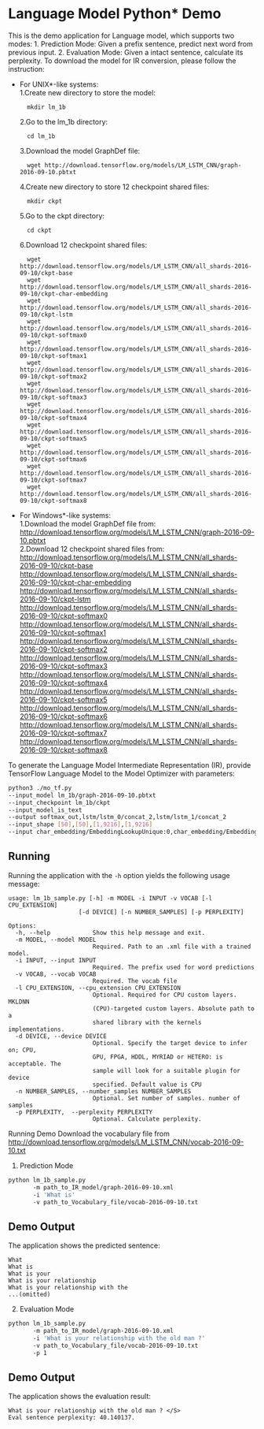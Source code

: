 Language Model Python* Demo
===============================

This is the demo application for Language model, which supports two modes:
    1. Prediction Mode: Given a prefix sentence, predict next word from previous input.
    2. Evaluation Mode: Given a intact sentence, calculate its perplexity.
To download the model for IR conversion, please follow the instruction:
 - For UNIX*-like systems:  
    1.Create new directory to store the model:   
    ```
      mkdir lm_1b
    ```
    2.Go to the lm_1b directory:   
    ```
      cd lm_1b
    ```
    3.Download the model GraphDef file:   
    ```
      wget http://download.tensorflow.org/models/LM_LSTM_CNN/graph-2016-09-10.pbtxt  
    ```  
    4.Create new directory to store 12 checkpoint shared files:   
    ```
      mkdir ckpt
    ```  
    5.Go to the ckpt directory:   
    ```
      cd ckpt
    ```  
    6.Download 12 checkpoint shared files:  
    ```
      wget http://download.tensorflow.org/models/LM_LSTM_CNN/all_shards-2016-09-10/ckpt-base  
      wget http://download.tensorflow.org/models/LM_LSTM_CNN/all_shards-2016-09-10/ckpt-char-embedding  
      wget http://download.tensorflow.org/models/LM_LSTM_CNN/all_shards-2016-09-10/ckpt-lstm  
      wget http://download.tensorflow.org/models/LM_LSTM_CNN/all_shards-2016-09-10/ckpt-softmax0  
      wget http://download.tensorflow.org/models/LM_LSTM_CNN/all_shards-2016-09-10/ckpt-softmax1  
      wget http://download.tensorflow.org/models/LM_LSTM_CNN/all_shards-2016-09-10/ckpt-softmax2  
      wget http://download.tensorflow.org/models/LM_LSTM_CNN/all_shards-2016-09-10/ckpt-softmax3  
      wget http://download.tensorflow.org/models/LM_LSTM_CNN/all_shards-2016-09-10/ckpt-softmax4  
      wget http://download.tensorflow.org/models/LM_LSTM_CNN/all_shards-2016-09-10/ckpt-softmax5  
      wget http://download.tensorflow.org/models/LM_LSTM_CNN/all_shards-2016-09-10/ckpt-softmax6  
      wget http://download.tensorflow.org/models/LM_LSTM_CNN/all_shards-2016-09-10/ckpt-softmax7  
      wget http://download.tensorflow.org/models/LM_LSTM_CNN/all_shards-2016-09-10/ckpt-softmax8  
    ```
 - For Windows*-like systems:  
    1.Download the model GraphDef file from:  
      http://download.tensorflow.org/models/LM_LSTM_CNN/graph-2016-09-10.pbtxt  
    2.Download 12 checkpoint shared files from:  
      http://download.tensorflow.org/models/LM_LSTM_CNN/all_shards-2016-09-10/ckpt-base  
      http://download.tensorflow.org/models/LM_LSTM_CNN/all_shards-2016-09-10/ckpt-char-embedding  
      http://download.tensorflow.org/models/LM_LSTM_CNN/all_shards-2016-09-10/ckpt-lstm  
      http://download.tensorflow.org/models/LM_LSTM_CNN/all_shards-2016-09-10/ckpt-softmax0  
      http://download.tensorflow.org/models/LM_LSTM_CNN/all_shards-2016-09-10/ckpt-softmax1  
      http://download.tensorflow.org/models/LM_LSTM_CNN/all_shards-2016-09-10/ckpt-softmax2  
      http://download.tensorflow.org/models/LM_LSTM_CNN/all_shards-2016-09-10/ckpt-softmax3  
      http://download.tensorflow.org/models/LM_LSTM_CNN/all_shards-2016-09-10/ckpt-softmax4  
      http://download.tensorflow.org/models/LM_LSTM_CNN/all_shards-2016-09-10/ckpt-softmax5  
      http://download.tensorflow.org/models/LM_LSTM_CNN/all_shards-2016-09-10/ckpt-softmax6  
      http://download.tensorflow.org/models/LM_LSTM_CNN/all_shards-2016-09-10/ckpt-softmax7  
      http://download.tensorflow.org/models/LM_LSTM_CNN/all_shards-2016-09-10/ckpt-softmax8  

   
To generate the Language Model Intermediate Representation (IR), provide TensorFlow Language Model to the Model Optimizer with parameters:  

```sh
python3 ./mo_tf.py
--input_model lm_1b/graph-2016-09-10.pbtxt                                                                             \
--input_checkpoint lm_1b/ckpt                                                                                          \
--input_model_is_text                                                                                                  \
--output softmax_out,lstm/lstm_0/concat_2,lstm/lstm_1/concat_2                                                         \
--input_shape [50],[50],[1,9216],[1,9216]                                                                              \
--input char_embedding/EmbeddingLookupUnique:0,char_embedding/EmbeddingLookupUnique:1,Variable/read,Variable_1/read    \
```

Running  
-------
Running the application with the `-h` option yields the following usage message:

```
usage: lm_1b_sample.py [-h] -m MODEL -i INPUT -v VOCAB [-l CPU_EXTENSION]
                    [-d DEVICE] [-n NUMBER_SAMPLES] [-p PERPLEXITY]

Options:
  -h, --help            Show this help message and exit.
  -m MODEL, --model MODEL
                        Required. Path to an .xml file with a trained model.
  -i INPUT, --input INPUT
                        Required. The prefix used for word predictions
  -v VOCAB, --vocab VOCAB
                        Required. The vocab file
  -l CPU_EXTENSION, --cpu_extension CPU_EXTENSION
                        Optional. Required for CPU custom layers. MKLDNN
                        (CPU)-targeted custom layers. Absolute path to a
                        shared library with the kernels implementations.
  -d DEVICE, --device DEVICE
                        Optional. Specify the target device to infer on; CPU,
                        GPU, FPGA, HDDL, MYRIAD or HETERO: is acceptable. The
                        sample will look for a suitable plugin for device
                        specified. Default value is CPU
  -n NUMBER_SAMPLES, --number_samples NUMBER_SAMPLES
                        Optional. Set number of samples. number of samples
  -p PERPLEXITY,  --perplexity PERPLEXITY
                        Optional. Calculate perplexity.
```

Running Demo
Download the vocabulary file from http://download.tensorflow.org/models/LM_LSTM_CNN/vocab-2016-09-10.txt
1. Prediction Mode
```sh
python lm_1b_sample.py 
       -m path_to_IR_model/graph-2016-09-10.xml 
       -i 'What is' 
       -v path_to_Vocabulary_file/vocab-2016-09-10.txt 
```

Demo Output
------------
The application shows the predicted sentence:
```
What
What is
What is your
What is your relationship
What is your relationship with the 
...(omitted)
```

2. Evaluation Mode
```sh
python lm_1b_sample.py
       -m path_to_IR_model/graph-2016-09-10.xml
       -i 'What is your relationship with the old man ?'
       -v path_to_Vocabulary_file/vocab-2016-09-10.txt
       -p 1
```

Demo Output
------------
The application shows the evaluation result:
```
What is your relationship with the old man ? </S>
Eval sentence perplexity: 40.140137.
```
